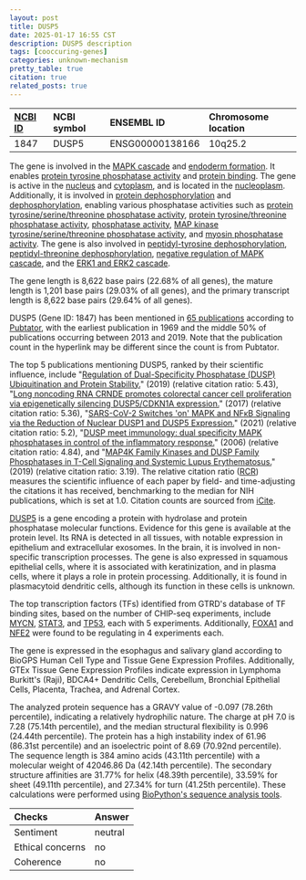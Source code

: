 ```yaml
---
layout: post
title: DUSP5
date: 2025-01-17 16:55 CST
description: DUSP5 description
tags: [cooccuring-genes]
categories: unknown-mechanism
pretty_table: true
citation: true
related_posts: true
---
```




| [NCBI ID](https://www.ncbi.nlm.nih.gov/gene/1847) | NCBI symbol | ENSEMBL ID | Chromosome location |
| :-------- | :------- | :-------- | :------- |
| 1847  | DUSP5 | ENSG00000138166 | 10q25.2 |



The gene is involved in the [MAPK cascade](https://amigo.geneontology.org/amigo/term/GO:0000165) and [endoderm formation](https://amigo.geneontology.org/amigo/term/GO:0001706). It enables [protein tyrosine phosphatase activity](https://amigo.geneontology.org/amigo/term/GO:0004725) and [protein binding](https://amigo.geneontology.org/amigo/term/GO:0005515). The gene is active in the [nucleus](https://amigo.geneontology.org/amigo/term/GO:0005634) and [cytoplasm](https://amigo.geneontology.org/amigo/term/GO:0005737), and is located in the [nucleoplasm](https://amigo.geneontology.org/amigo/term/GO:0005654). Additionally, it is involved in [protein dephosphorylation](https://amigo.geneontology.org/amigo/term/GO:0006470) and [dephosphorylation](https://amigo.geneontology.org/amigo/term/GO:0016311), enabling various phosphatase activities such as [protein tyrosine/serine/threonine phosphatase activity](https://amigo.geneontology.org/amigo/term/GO:0008138), [protein tyrosine/threonine phosphatase activity](https://amigo.geneontology.org/amigo/term/GO:0008330), [phosphatase activity](https://amigo.geneontology.org/amigo/term/GO:0016791), [MAP kinase tyrosine/serine/threonine phosphatase activity](https://amigo.geneontology.org/amigo/term/GO:0017017), and [myosin phosphatase activity](https://amigo.geneontology.org/amigo/term/GO:0017018). The gene is also involved in [peptidyl-tyrosine dephosphorylation](https://amigo.geneontology.org/amigo/term/GO:0035335), [peptidyl-threonine dephosphorylation](https://amigo.geneontology.org/amigo/term/GO:0035970), [negative regulation of MAPK cascade](https://amigo.geneontology.org/amigo/term/GO:0043409), and the [ERK1 and ERK2 cascade](https://amigo.geneontology.org/amigo/term/GO:0070371).


The gene length is 8,622 base pairs (22.68% of all genes), the mature length is 1,201 base pairs (29.03% of all genes), and the primary transcript length is 8,622 base pairs (29.64% of all genes).


DUSP5 (Gene ID: 1847) has been mentioned in [65 publications](https://pubmed.ncbi.nlm.nih.gov/?term=%22DUSP5%22) according to [Pubtator](https://academic.oup.com/nar/article/47/W1/W587/5494727), with the earliest publication in 1969 and the middle 50% of publications occurring between 2013 and 2019. Note that the publication count in the hyperlink may be different since the count is from Pubtator.


The top 5 publications mentioning DUSP5, ranked by their scientific influence, include "[Regulation of Dual-Specificity Phosphatase (DUSP) Ubiquitination and Protein Stability.](https://pubmed.ncbi.nlm.nih.gov/31151270)" (2019) (relative citation ratio: 5.43), "[Long noncoding RNA CRNDE promotes colorectal cancer cell proliferation via epigenetically silencing DUSP5/CDKN1A expression.](https://pubmed.ncbi.nlm.nih.gov/28796262)" (2017) (relative citation ratio: 5.36), "[SARS-CoV-2 Switches 'on' MAPK and NFκB Signaling via the Reduction of Nuclear DUSP1 and DUSP5 Expression.](https://pubmed.ncbi.nlm.nih.gov/33995033)" (2021) (relative citation ratio: 5.2), "[DUSP meet immunology: dual specificity MAPK phosphatases in control of the inflammatory response.](https://pubmed.ncbi.nlm.nih.gov/17114416)" (2006) (relative citation ratio: 4.84), and "[MAP4K Family Kinases and DUSP Family Phosphatases in T-Cell Signaling and Systemic Lupus Erythematosus.](https://pubmed.ncbi.nlm.nih.gov/31766293)" (2019) (relative citation ratio: 3.19). The relative citation ratio ([RCR](https://journals.plos.org/plosbiology/article?id=10.1371/journal.pbio.1002541)) measures the scientific influence of each paper by field- and time-adjusting the citations it has received, benchmarking to the median for NIH publications, which is set at 1.0. Citation counts are sourced from [iCite](https://icite.od.nih.gov).


[DUSP5](https://www.proteinatlas.org/ENSG00000138166-DUSP5) is a gene encoding a protein with hydrolase and protein phosphatase molecular functions. Evidence for this gene is available at the protein level. Its RNA is detected in all tissues, with notable expression in epithelium and extracellular exosomes. In the brain, it is involved in non-specific transcription processes. The gene is also expressed in squamous epithelial cells, where it is associated with keratinization, and in plasma cells, where it plays a role in protein processing. Additionally, it is found in plasmacytoid dendritic cells, although its function in these cells is unknown.


The top transcription factors (TFs) identified from GTRD's database of TF binding sites, based on the number of CHIP-seq experiments, include [MYCN](https://www.ncbi.nlm.nih.gov/gene/4613), [STAT3](https://www.ncbi.nlm.nih.gov/gene/6774), and [TP53](https://www.ncbi.nlm.nih.gov/gene/7157), each with 5 experiments. Additionally, [FOXA1](https://www.ncbi.nlm.nih.gov/gene/3169) and [NFE2](https://www.ncbi.nlm.nih.gov/gene/4778) were found to be regulating in 4 experiments each.





The gene is expressed in the esophagus and salivary gland according to BioGPS Human Cell Type and Tissue Gene Expression Profiles. Additionally, GTEx Tissue Gene Expression Profiles indicate expression in Lymphoma Burkitt's (Raji), BDCA4+ Dendritic Cells, Cerebellum, Bronchial Epithelial Cells, Placenta, Trachea, and Adrenal Cortex.




The analyzed protein sequence has a GRAVY value of -0.097 (78.26th percentile), indicating a relatively hydrophilic nature. The charge at pH 7.0 is 7.28 (75.14th percentile), and the median structural flexibility is 0.996 (24.44th percentile). The protein has a high instability index of 61.96 (86.31st percentile) and an isoelectric point of 8.69 (70.92nd percentile). The sequence length is 384 amino acids (43.11th percentile) with a molecular weight of 42046.86 Da (42.14th percentile). The secondary structure affinities are 31.77% for helix (48.39th percentile), 33.59% for sheet (49.11th percentile), and 27.34% for turn (41.25th percentile). These calculations were performed using [BioPython's sequence analysis tools](https://biopython.org/docs/1.75/api/Bio.SeqUtils.ProtParam.html).





| Checks    | Answer |
| :-------- | :------- |
| Sentiment  | neutral   |
| Ethical concerns | no     |
| Coherence    | no    |